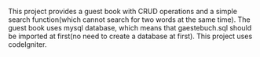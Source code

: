 
This project provides a guest book with CRUD operations and a simple search function(which cannot search for two words at the same time).
The guest book uses mysql database, which means that gaestebuch.sql should be imported at first(no need to create a database at first).
This project uses codeIgniter.